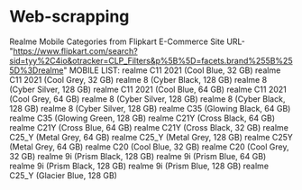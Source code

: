 # Web-scrapping
Realme Mobile Categories from Flipkart E-Commerce Site
URL-"https://www.flipkart.com/search?sid=tyy%2C4io&otracker=CLP_Filters&p%5B%5D=facets.brand%255B%255D%3Drealme"
MOBILE LIST:
realme C11 2021 (Cool Blue, 32 GB)
realme C11 2021 (Cool Grey, 32 GB)
realme 8 (Cyber Black, 128 GB)
realme 8 (Cyber Silver, 128 GB)
realme C11 2021 (Cool Blue, 64 GB)
realme C11 2021 (Cool Grey, 64 GB)
realme 8 (Cyber Silver, 128 GB)
realme 8 (Cyber Black, 128 GB)
realme 8 (Cyber Silver, 128 GB)
realme C35 (Glowing Black, 64 GB)
realme C35 (Glowing Green, 128 GB)
realme C21Y (Cross Black, 64 GB)
realme C21Y (Cross Blue, 64 GB)
realme C21Y (Cross Black, 32 GB)
realme C25_Y (Metal Grey, 64 GB)
realme C25_Y (Metal Grey, 128 GB)
realme C25Y (Metal Grey, 64 GB)
realme C20 (Cool Blue, 32 GB)
realme C20 (Cool Grey, 32 GB)
realme 9i (Prism Black, 128 GB)
realme 9i (Prism Blue, 64 GB)
realme 9i (Prism Black, 128 GB)
realme 9i (Prism Blue, 128 GB)
realme C25_Y (Glacier Blue, 128 GB)
